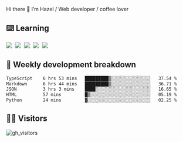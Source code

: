 
Hi there 👋 I’m Hazel / Web developer / coffee lover

## ⌨️ Learning

<samp>
 <a href="https://github.com/vuejs/core"><img src="https://api.iconify.design/logos:vue.svg" /></a>
  <a href="https://github.com/vuejs/core"><img src="https://api.iconify.design/logos:react.svg" /></a>
  <a href="https://github.com/vitejs/vite"><img src="https://api.iconify.design/logos:vitejs.svg" /></a>
  <a href="https://github.com/microsoft/TypeScript"><img src="https://api.iconify.design/logos:typescript-icon.svg" /></a> 
  <a href="https://github.com/unocss/unocss"><img src="https://api.iconify.design/logos:unocss.svg" /></a>
  

</samp>


## 🦀 Weekly development breakdown

<!--START_SECTION:waka-->

```txt
TypeScript    6 hrs 53 mins   █████████▒░░░░░░░░░░░░░░░   37.54 %
Markdown      6 hrs 44 mins   █████████▒░░░░░░░░░░░░░░░   36.71 %
JSON          3 hrs 3 mins    ████░░░░░░░░░░░░░░░░░░░░░   16.65 %
HTML          57 mins         █▒░░░░░░░░░░░░░░░░░░░░░░░   05.19 %
Python        24 mins         ▓░░░░░░░░░░░░░░░░░░░░░░░░   02.25 %
```

<!--END_SECTION:waka-->
## 👬🏻 Visitors

![gh_visitors](https://profile-counter.glitch.me/Hazel-Lin/count.svg)

